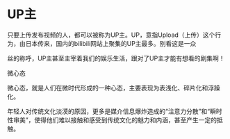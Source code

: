 # UP主

只要上传发布视频的人，都可以被称为UP主。UP，意指Upload（上传）这个行为，由日本传来，国内的bilibili网站上聚集的UP主最多。别看这是一众 

丝的称呼，UP主甚至主宰着我们的娱乐生活，跟对了UP主才能有想看的剧集啊！ 

微心态 

微心态，就是人们在微时代形成的一种心态，主要表现为表浅化、碎片化和浮躁化。 

年轻人对传统文化淡漠的原因，更多是媒介信息爆炸造成的“注意力分散”和“瞬时性审美”，使得他们难以接触和感受到传统文化的魅力和内涵，甚至产生一定的抵触。
